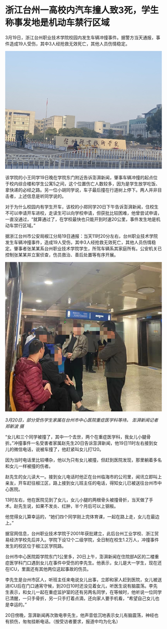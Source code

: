# 浙江台州一高校内汽车撞人致3死，学生称事发地是机动车禁行区域

3月19日，浙江台州职业技术学院校园内发生车辆冲撞事件。据警方当天通报，事件造成19人受伤，其中3人经抢救无效死亡，其他人员伤情稳定。

![8ba53fdf1b1744b469e11688a3b71497.jpg](https://raw.githubusercontent.com/qqhsx/qqnews_image/main/2024/03/20/浙江台州一高校内汽车撞人致3死，学生称事发地是机动车禁行区域/8ba53fdf1b1744b469e11688a3b71497.jpg)

该学院的小王同学19日晚在学院东门附近告诉澎湃新闻，肇事车辆冲撞的起点位于校内综合楼和学生公寓5之间，这个位置伤亡人数较多，因为是学生放学吃饭、拿快递的必经之路。另一位小胡同学说，车子最后撞在行道树上停下。两人并非目击者，上述信息是听同学说的。

对于为什么校园内有学生开车，该校的小郑同学20日下午告诉澎湃新闻，住校生不可以申请开车进校，走读生可以向学校申请，但获批比较困难，他曾尝试申请，一直没通过，“就算通过了，在学校最快也只能开到时速20公里，事件发生地是机动车禁行区域。”

据浙江台州市公安局椒江分局19日通报：当天11时20分左右，台州职业技术学院发生车辆冲撞事件，造成19人受伤，其中3人经抢救无效死亡，其他人员伤情稳定。肇事者张某某系台州职业技术学院学生，所驾车辆系其家庭所有。公安机关已控制张某某并立案侦查，伤员救治、善后处置等有序开展。

![615ce8069a245c36f3d8de61cbc22a60.jpg](https://raw.githubusercontent.com/qqhsx/qqnews_image/main/2024/03/20/浙江台州一高校内汽车撞人致3死，学生称事发地是机动车禁行区域/615ce8069a245c36f3d8de61cbc22a60.jpg)

_3月20日，部分受伤学生家属在台州市中心医院重症医学科等待。 澎湃新闻记者 郑新波 摄_

“女儿和三个同学被撞了，其中一个去世，两个在重症医学科，我女儿小腿骨折。”冲撞事件一名受害者家属赵先生20日告诉澎湃新闻，他19日11时左右接到女儿的微信电话，说被车撞了，他赶紧叫女儿打120。

因为当时电话里比较嘈杂，他以为只有女儿被撞，但赶到医院发现，那里躺着多名和女儿一样被撞的伤者。

赵先生的女儿读大一。接到女儿电话时他正在台州临海市的公司里，闻讯立即叫上亲友，开车赶往椒江区，路上接到女儿班主任的电话，得知女儿已被送往台州市中心医院。

13时左右，他在医院见到了女儿，女儿小腿的两根骨头被撞骨折，当天做了手术。赵先生说，如果不发炎、红肿，半个月后可以上钢板。

他觉得女儿算幸运的，“她们四个同学刚上完体育课，一起在路上走，女儿在最边上。”

据官网信息，台州职业技术学院于2001年获批建立，此后台州工业学校、浙江贸易经济学校先后并入。学院下设12个二级学院，全日制在校生1.2万人，冲撞事件发生的校区位于椒江区学院路。

台州市中心医院距学院东门1公里多，20日上午，澎湃新闻在住院部A区的二楼重症医学科门口遇到女儿在事件中受伤的李先生。他表示，女儿是大一学生，现在还在ICU，里面还有其他两位这起事故的伤员。

李先生是台州市区人，听班主任来电说女儿出事，立即和家人赶到医院，女儿被送进ICU后在门口通宵守候，到20日10时还没见着女儿，听医生说有脑震荡。李先生表示，和女儿一起在重症监护室的还有另两名同学，在等候时，他听说一位同学已清醒，一只手骨折，另一只手打着点滴，还向家人要手机看，“希望自己女儿也是幸运的。”

20日傍晚，澎湃新闻再次致电李先生，他声音低沉地表示女儿有脑震荡，神经也有损伤，匆匆挂断电话。（按受访者要求，报道中均为化名）

